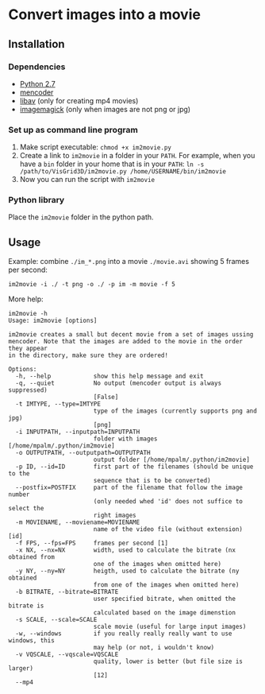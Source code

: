 # Convert images into a movie

## Installation

### Dependencies
- [Python 2.7](https://www.python.org/download/releases/2.7/)
- [mencoder](http://www.mplayerhq.hu/design7/news.html)
- [libav](https://libav.org/) (only for creating mp4 movies)
- [imagemagick](https://www.imagemagick.org/) (only when images are not png or jpg)

### Set up as command line program
1. Make script executable:
    ```chmod +x im2movie.py```
2. Create a link to `im2movie` in a folder in your `PATH`. For example, when you have a `bin` folder in your home
 that is in your `PATH`: `ln -s /path/to/VisGrid3D/im2movie.py /home/USERNAME/bin/im2movie`
3. Now you can run the script with `im2movie`

### Python library
Place the `im2movie` folder in the python path.


## Usage

Example: combine `./im_*.png` into a movie `./movie.avi` showing 5 frames per second:

```im2movie -i ./ -t png -o ./ -p im -m movie -f 5```

More help:

```
im2movie -h
Usage: im2movie [options]

im2movie creates a small but decent movie from a set of images ussing
mencoder. Note that the images are added to the movie in the order they appear
in the directory, make sure they are ordered!

Options:
  -h, --help            show this help message and exit
  -q, --quiet           No output (mencoder output is always suppressed)
                        [False]
  -t IMTYPE, --type=IMTYPE
                        type of the images (currently supports png and jpg)
                        [png]
  -i INPUTPATH, --inputpath=INPUTPATH
                        folder with images [/home/mpalm/.python/im2movie]
  -o OUTPUTPATH, --outputpath=OUTPUTPATH
                        output folder [/home/mpalm/.python/im2movie]
  -p ID, --id=ID        first part of the filenames (should be unique to the
                        sequence that is to be converted)
  --postfix=POSTFIX     part of the filename that follow the image number
                        (only needed whed 'id' does not suffice to select the
                        right images
  -m MOVIENAME, --moviename=MOVIENAME
                        name of the video file (without extension) [id]
  -f FPS, --fps=FPS     frames per second [1]
  -x NX, --nx=NX        width, used to calculate the bitrate (nx obtained from
                        one of the images when omitted here)
  -y NY, --ny=NY        heigth, used to calculate the bitrate (ny obtained
                        from one of the images when omitted here)
  -b BITRATE, --bitrate=BITRATE
                        user specified bitrate, when omitted the bitrate is
                        calculated based on the image dimenstion
  -s SCALE, --scale=SCALE
                        scale movie (useful for large input images)
  -w, --windows         if you really really really want to use windows, this
                        may help (or not, i wouldn't know)
  -v VQSCALE, --vqscale=VQSCALE
                        quality, lower is better (but file size is larger)
                        [12]
  --mp4
```
